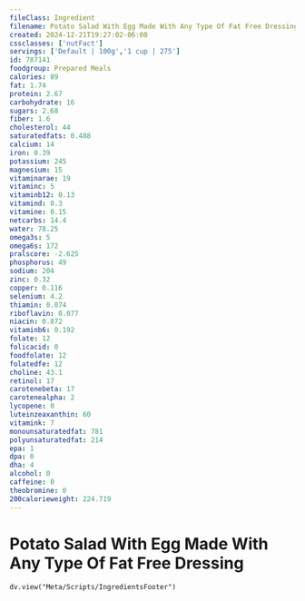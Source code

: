 ```yaml
---
fileClass: Ingredient
filename: Potato Salad With Egg Made With Any Type Of Fat Free Dressing
created: 2024-12-21T19:27:02-06:00
cssclasses: ['nutFact']
servings: ['Default | 100g','1 cup | 275']
id: 787141
foodgroup: Prepared Meals
calories: 89
fat: 1.74
protein: 2.67
carbohydrate: 16
sugars: 2.68
fiber: 1.6
cholesterol: 44
saturatedfats: 0.488
calcium: 14
iron: 0.39
potassium: 245
magnesium: 15
vitaminarae: 19
vitaminc: 5
vitaminb12: 0.13
vitamind: 0.3
vitamine: 0.15
netcarbs: 14.4
water: 78.25
omega3s: 5
omega6s: 172
pralscore: -2.625
phosphorus: 49
sodium: 204
zinc: 0.32
copper: 0.116
selenium: 4.2
thiamin: 0.074
riboflavin: 0.077
niacin: 0.872
vitaminb6: 0.192
folate: 12
folicacid: 0
foodfolate: 12
folatedfe: 12
choline: 43.1
retinol: 17
carotenebeta: 17
carotenealpha: 2
lycopene: 0
luteinzeaxanthin: 60
vitamink: 7
monounsaturatedfat: 781
polyunsaturatedfat: 214
epa: 1
dpa: 0
dha: 4
alcohol: 0
caffeine: 0
theobromine: 0
200calorieweight: 224.719
---
```


# Potato Salad With Egg Made With Any Type Of Fat Free Dressing

```dataviewjs
dv.view("Meta/Scripts/IngredientsFooter")
```